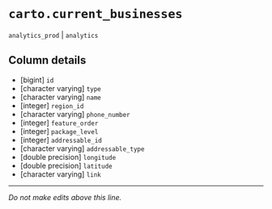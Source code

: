 # `carto.current_businesses`
`analytics_prod` | `analytics`

## Column details
* [bigint]    `id`
* [character varying] `type`
* [character varying] `name`
* [integer]   `region_id`
* [character varying] `phone_number`
* [integer]   `feature_order`
* [integer]   `package_level`
* [integer]   `addressable_id`
* [character varying] `addressable_type`
* [double precision] `longitude`
* [double precision] `latitude`
* [character varying] `link`

-------------------------------------------------------------------------------
*Do not make edits above this line.*
